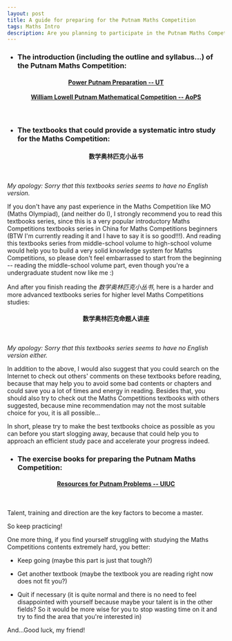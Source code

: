 ```yaml
---
layout: post
title: A guide for preparing for the Putnam Maths Competition
tags: Maths Intro
description: Are you planning to participate in the Putnam Maths Competition in the future? Come and check it out!
---
```


- ### The introduction (including the outline and syllabus...) of the **Putnam Maths Competition**:

<h4 style="text-align: center;">
<a href="https://www.math.toronto.edu/beni/putnam/files/putnam_hints.pdf" target="_blank">Power Putnam Preparation -- UT</a>
<br><br>
<a href="https://artofproblemsolving.com/wiki/index.php/William_Lowell_Putnam_Mathematical_Competition" target="_blank">William Lowell Putnam Mathematical Competition -- AoPS</a>
</h4>
<br>

- ### The textbooks that could provide a systematic intro study for the Maths Competition:

<h4 style="text-align: center;">
数学奥林匹克小丛书
</h4>
<br>

*My apology: Sorry that this textbooks series seems to have no English version.*

If you don't have any past experience in the Maths Competition like MO (Maths Olympiad), (and neither do I), I strongly recommend you to read this textbooks series, since this is a very popular introductory Maths Competitions textbooks series in China for Maths Competitions beginners (BTW I'm currently reading it and I have to say it is so good!!!). And reading this textbooks series from middle-school volume to high-school volume would help you to build a very solid knowledge system for Maths Competitions, so please don't feel embarrassed to start from the beginning -- reading the middle-school volume part, even though you're a undergraduate student now like me :)

And after you finish reading the *数学奥林匹克小丛书*, here is a harder and more advanced textbooks series for higher level Maths Competitions studies:

<h4 style="text-align: center;">
数学奥林匹克命题人讲座
</h4>
<br>

*My apology: Sorry that this textbooks series seems to have no English version either.*

In addition to the above, I would also suggest that you could search on the Internet to check out others' comments on these textbooks before reading, because that may help you to avoid some bad contents or chapters and could save you a lot of times and energy in reading. Besides that, you should also try to check out the Maths Competitions textbooks with others suggested, because mine recommendation may not the most suitable choice for you, it is all possible...

In short, please try to make the best textbooks choice as possible as you can before you start slogging away, because that could help you to approach an efficient study pace and accelerate your progress indeed.

- ### The exercise books for preparing the **Putnam Maths Competition**:

<h4 style="text-align: center;">
<a href="https://faculty.math.illinois.edu/~hildebr/putnam/resources.html" target="_blank">Resources for Putnam Problems -- UIUC</a>
</h4>
<br>

Talent, training and direction are the key factors to become a master.

So keep practicing!

One more thing, if you find yourself struggling with studying the Maths Competitions contents extremely hard, you better:

- Keep going (maybe this part is just that tough?)

- Get another textbook (maybe the textbook you are reading right now does not fit you?)

- Quit if necessary (it is quite normal and there is no need to feel disappointed with yourself because maybe your talent is in the other fields? So it would be more wise for you to stop wasting time on it and try to find the area that you're interested in)

And...Good luck, my friend!